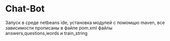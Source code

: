 # Chat-Bot
Запуск в среде netbeans ide, установка модулей с помомщю maven, все зависимости прописаны в файле pom.xml
файлы answers,questions,words и train_string
